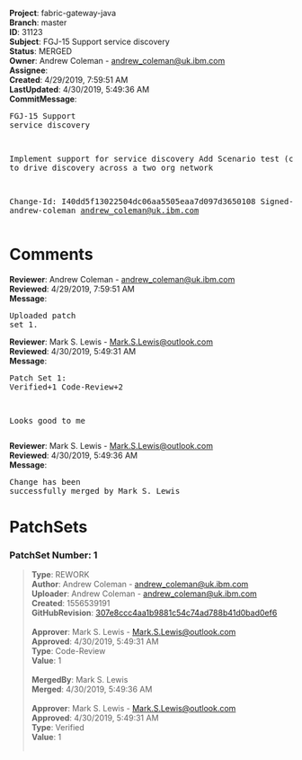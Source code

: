 <strong>Project</strong>: fabric-gateway-java<br><strong>Branch</strong>: master<br><strong>ID</strong>: 31123<br><strong>Subject</strong>: FGJ-15 Support service discovery<br><strong>Status</strong>: MERGED<br><strong>Owner</strong>: Andrew Coleman - andrew_coleman@uk.ibm.com<br><strong>Assignee</strong>:<br><strong>Created</strong>: 4/29/2019, 7:59:51 AM<br><strong>LastUpdated</strong>: 4/30/2019, 5:49:36 AM<br><strong>CommitMessage</strong>:<br><pre>FGJ-15 Support service discovery

Implement support for service discovery
Add Scenario test (cucumber) to drive discovery across a two org network

Change-Id: I40dd5f13022504dc06aa5505eaa7d097d3650108
Signed-off-by: andrew-coleman <andrew_coleman@uk.ibm.com>
</pre><h1>Comments</h1><strong>Reviewer</strong>: Andrew Coleman - andrew_coleman@uk.ibm.com<br><strong>Reviewed</strong>: 4/29/2019, 7:59:51 AM<br><strong>Message</strong>: <pre>Uploaded patch set 1.</pre><strong>Reviewer</strong>: Mark S. Lewis - Mark.S.Lewis@outlook.com<br><strong>Reviewed</strong>: 4/30/2019, 5:49:31 AM<br><strong>Message</strong>: <pre>Patch Set 1: Verified+1 Code-Review+2

Looks good to me</pre><strong>Reviewer</strong>: Mark S. Lewis - Mark.S.Lewis@outlook.com<br><strong>Reviewed</strong>: 4/30/2019, 5:49:36 AM<br><strong>Message</strong>: <pre>Change has been successfully merged by Mark S. Lewis</pre><h1>PatchSets</h1><h3>PatchSet Number: 1</h3><blockquote><strong>Type</strong>: REWORK<br><strong>Author</strong>: Andrew Coleman - andrew_coleman@uk.ibm.com<br><strong>Uploader</strong>: Andrew Coleman - andrew_coleman@uk.ibm.com<br><strong>Created</strong>: 1556539191<br><strong>GitHubRevision</strong>: [307e8ccc4aa1b9881c54c74ad788b41d0bad0ef6](https://github.com/hyperledger/fabric-gateway-java/commit/307e8ccc4aa1b9881c54c74ad788b41d0bad0ef6)<br><br><strong>Approver</strong>: Mark S. Lewis - Mark.S.Lewis@outlook.com<br><strong>Approved</strong>: 4/30/2019, 5:49:31 AM<br><strong>Type</strong>: Code-Review<br><strong>Value</strong>: 1<br><br><strong>MergedBy</strong>: Mark S. Lewis<br><strong>Merged</strong>: 4/30/2019, 5:49:36 AM<br><br><strong>Approver</strong>: Mark S. Lewis - Mark.S.Lewis@outlook.com<br><strong>Approved</strong>: 4/30/2019, 5:49:31 AM<br><strong>Type</strong>: Verified<br><strong>Value</strong>: 1<br><br></blockquote>